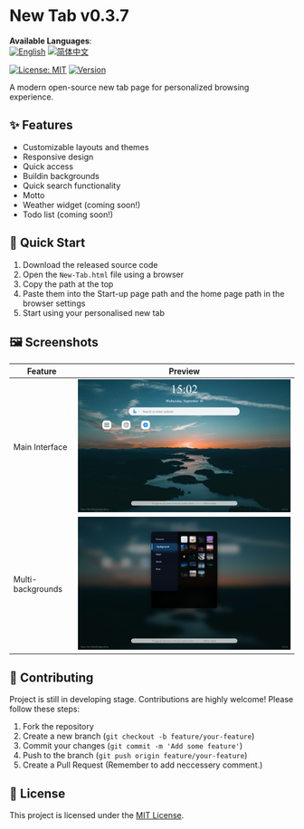 # New Tab v0.3.7

**Available Languages**:  
[![English](https://img.shields.io/badge/English-blue)](docs/README.en.md)
[![简体中文](https://img.shields.io/badge/简体中文-blue)](docs/README.zh-CN.md)

[![License: MIT](https://img.shields.io/badge/License-MIT-yellow.svg)](LICENSE)
[![Version](https://img.shields.io/badge/version-0.3.6-blue)]()

A modern open-source new tab page for personalized browsing experience.

## ✨ Features
- Customizable layouts and themes
- Responsive design
- Quick access
- Buildin backgrounds
- Quick search functionality
- Motto
- Weather widget (coming soon!)
- Todo list (coming soon!)

## 🚀 Quick Start
1. Download the released source code
2. Open the `New-Tab.html` file using a browser
3. Copy the path at the top
4. Paste them into the Start-up page path and the home page path in the browser settings
5. Start using your personalised new tab

## 🖼️ Screenshots
| Feature | Preview |
|------|------|
| Main Interface | ![](screenshots/New-Tab_1.png) |
| Multi-backgrounds | ![](screenshots/New-Tab_2.png) |

## 👥 Contributing
Project is still in developing stage. Contributions are highly welcome! Please follow these steps:
1. Fork the repository
2. Create a new branch (`git checkout -b feature/your-feature`)
3. Commit your changes (`git commit -m 'Add some feature'`)
4. Push to the branch (`git push origin feature/your-feature`)
5. Create a Pull Request
(Remember to add neccessery comment.)

## 📄 License
This project is licensed under the [MIT License](LICENSE).
